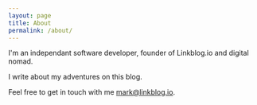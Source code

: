 ```yaml
---
layout: page
title: About
permalink: /about/
---
```


I'm an independant software developer, founder of Linkblog.io and digital nomad. 

I write about my adventures on this blog.

Feel free to get in touch with me mark@linkblog.io.
